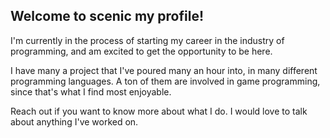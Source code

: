 ## Welcome to scenic my profile!
I'm currently in the process of starting my career in the industry of programming, and am excited to get the opportunity to be here.

I have many a project that I've poured many an hour into, in many different programming languages.
A ton of them are involved in game programming, since that's what I find most enjoyable.

Reach out if you want to know more about what I do. I would love to talk about anything I've worked on.

<!--
**Jarten0/jarten0** is a ✨ _special_ ✨ repository because its `README.md` (this file) appears on your GitHub profile.

Here are some ideas to get you started:

- 🔭 I’m currently working on ...
- 🌱 I’m currently learning ...
- 👯 I’m looking to collaborate on ...
- 🤔 I’m looking for help with ...
- 💬 Ask me about ...
- 📫 How to reach me: ...
- 😄 Pronouns: ...
- ⚡ Fun fact: ...
-->
